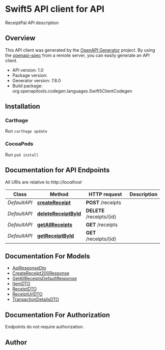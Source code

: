 # Swift5 API client for API

ReceiptPal API description

## Overview
This API client was generated by the [OpenAPI Generator](https://openapi-generator.tech) project.  By using the [openapi-spec](https://github.com/OAI/OpenAPI-Specification) from a remote server, you can easily generate an API client.

- API version: 1.0
- Package version: 
- Generator version: 7.8.0
- Build package: org.openapitools.codegen.languages.Swift5ClientCodegen

## Installation

### Carthage

Run `carthage update`

### CocoaPods

Run `pod install`

## Documentation for API Endpoints

All URIs are relative to *http://localhost*

Class | Method | HTTP request | Description
------------ | ------------- | ------------- | -------------
*DefaultAPI* | [**createReceipt**](docs/DefaultAPI.md#createreceipt) | **POST** /receipts | 
*DefaultAPI* | [**deleteReceiptById**](docs/DefaultAPI.md#deletereceiptbyid) | **DELETE** /receipts/{id} | 
*DefaultAPI* | [**getAllReceipts**](docs/DefaultAPI.md#getallreceipts) | **GET** /receipts | 
*DefaultAPI* | [**getReceiptById**](docs/DefaultAPI.md#getreceiptbyid) | **GET** /receipts/{id} | 


## Documentation For Models

 - [ApiResponseDto](docs/ApiResponseDto.md)
 - [CreateReceipt200Response](docs/CreateReceipt200Response.md)
 - [GetAllReceiptsDefaultResponse](docs/GetAllReceiptsDefaultResponse.md)
 - [ItemDTO](docs/ItemDTO.md)
 - [ReceiptDTO](docs/ReceiptDTO.md)
 - [ReceiptUrlDTO](docs/ReceiptUrlDTO.md)
 - [TransactionDetailsDTO](docs/TransactionDetailsDTO.md)


<a id="documentation-for-authorization"></a>
## Documentation For Authorization

Endpoints do not require authorization.


## Author



